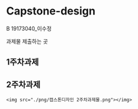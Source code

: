 # Capstone-design
B 19173040_이수정

과제물 제출하는 곳


 ## 1주차과제
 
 ## 2주차과제
    <img src="./png/캡스톤디자인 2주차과제물.png"></img>
